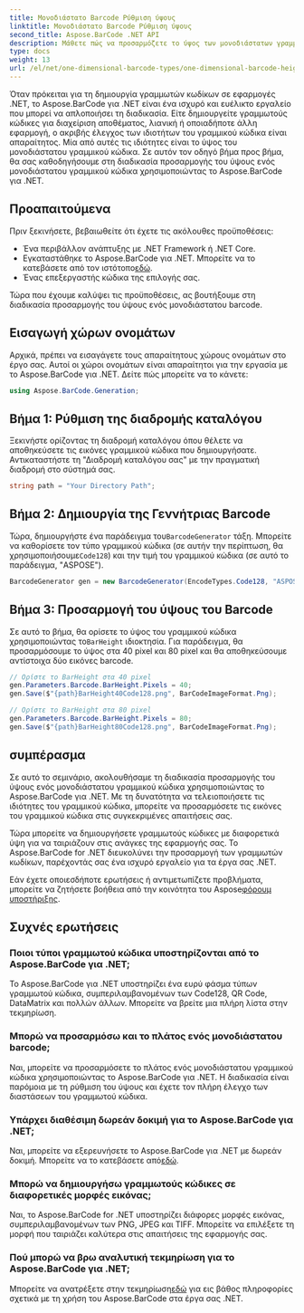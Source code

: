 ```yaml
---
title: Μονοδιάστατο Barcode Ρύθμιση ύψους
linktitle: Μονοδιάστατο Barcode Ρύθμιση ύψους
second_title: Aspose.BarCode .NET API
description: Μάθετε πώς να προσαρμόζετε το ύψος των μονοδιάστατων γραμμωτών κωδίκων στο .NET με το Aspose.BarCode για ακριβή προσαρμογή. Δημιουργήστε τέλειους γραμμωτούς κώδικες χωρίς κόπο!
type: docs
weight: 13
url: /el/net/one-dimensional-barcode-types/one-dimensional-barcode-height-adjustment/
---
```


Όταν πρόκειται για τη δημιουργία γραμμωτών κωδίκων σε εφαρμογές .NET, το Aspose.BarCode για .NET είναι ένα ισχυρό και ευέλικτο εργαλείο που μπορεί να απλοποιήσει τη διαδικασία. Είτε δημιουργείτε γραμμωτούς κώδικες για διαχείριση αποθέματος, λιανική ή οποιαδήποτε άλλη εφαρμογή, ο ακριβής έλεγχος των ιδιοτήτων του γραμμικού κώδικα είναι απαραίτητος. Μία από αυτές τις ιδιότητες είναι το ύψος του μονοδιάστατου γραμμικού κώδικα. Σε αυτόν τον οδηγό βήμα προς βήμα, θα σας καθοδηγήσουμε στη διαδικασία προσαρμογής του ύψους ενός μονοδιάστατου γραμμικού κώδικα χρησιμοποιώντας το Aspose.BarCode για .NET.

## Προαπαιτούμενα

Πριν ξεκινήσετε, βεβαιωθείτε ότι έχετε τις ακόλουθες προϋποθέσεις:

- Ένα περιβάλλον ανάπτυξης με .NET Framework ή .NET Core.
-  Εγκαταστάθηκε το Aspose.BarCode για .NET. Μπορείτε να το κατεβάσετε από τον ιστότοπο[εδώ](https://releases.aspose.com/barcode/net/).
- Ένας επεξεργαστής κώδικα της επιλογής σας.

Τώρα που έχουμε καλύψει τις προϋποθέσεις, ας βουτήξουμε στη διαδικασία προσαρμογής του ύψους ενός μονοδιάστατου barcode.

## Εισαγωγή χώρων ονομάτων

Αρχικά, πρέπει να εισαγάγετε τους απαραίτητους χώρους ονομάτων στο έργο σας. Αυτοί οι χώροι ονομάτων είναι απαραίτητοι για την εργασία με το Aspose.BarCode για .NET. Δείτε πώς μπορείτε να το κάνετε:

```csharp
using Aspose.BarCode.Generation;
```

## Βήμα 1: Ρύθμιση της διαδρομής καταλόγου

Ξεκινήστε ορίζοντας τη διαδρομή καταλόγου όπου θέλετε να αποθηκεύσετε τις εικόνες γραμμικού κώδικα που δημιουργήσατε. Αντικαταστήστε τη "Διαδρομή καταλόγου σας" με την πραγματική διαδρομή στο σύστημά σας.

```csharp
string path = "Your Directory Path";
```

## Βήμα 2: Δημιουργία της Γεννήτριας Barcode

 Τώρα, δημιουργήστε ένα παράδειγμα του`BarcodeGenerator` τάξη. Μπορείτε να καθορίσετε τον τύπο γραμμικού κώδικα (σε αυτήν την περίπτωση, θα χρησιμοποιήσουμε`Code128`) και την τιμή του γραμμικού κώδικα (σε αυτό το παράδειγμα, "ASPOSE").

```csharp
BarcodeGenerator gen = new BarcodeGenerator(EncodeTypes.Code128, "ASPOSE");
```

## Βήμα 3: Προσαρμογή του ύψους του Barcode

 Σε αυτό το βήμα, θα ορίσετε το ύψος του γραμμικού κώδικα χρησιμοποιώντας το`BarHeight` ιδιοκτησία. Για παράδειγμα, θα προσαρμόσουμε το ύψος στα 40 pixel και 80 pixel και θα αποθηκεύσουμε αντίστοιχα δύο εικόνες barcode.

```csharp
// Ορίστε το BarHeight στα 40 pixel
gen.Parameters.Barcode.BarHeight.Pixels = 40;
gen.Save($"{path}BarHeight40Code128.png", BarCodeImageFormat.Png);

// Ορίστε το BarHeight στα 80 pixel
gen.Parameters.Barcode.BarHeight.Pixels = 80;
gen.Save($"{path}BarHeight80Code128.png", BarCodeImageFormat.Png);
```

## συμπέρασμα

Σε αυτό το σεμινάριο, ακολουθήσαμε τη διαδικασία προσαρμογής του ύψους ενός μονοδιάστατου γραμμικού κώδικα χρησιμοποιώντας το Aspose.BarCode για .NET. Με τη δυνατότητα να τελειοποιήσετε τις ιδιότητες του γραμμικού κώδικα, μπορείτε να προσαρμόσετε τις εικόνες του γραμμικού κώδικα στις συγκεκριμένες απαιτήσεις σας.

Τώρα μπορείτε να δημιουργήσετε γραμμωτούς κώδικες με διαφορετικά ύψη για να ταιριάζουν στις ανάγκες της εφαρμογής σας. Το Aspose.BarCode for .NET διευκολύνει την προσαρμογή των γραμμωτών κωδίκων, παρέχοντάς σας ένα ισχυρό εργαλείο για τα έργα σας .NET.

 Εάν έχετε οποιεσδήποτε ερωτήσεις ή αντιμετωπίζετε προβλήματα, μπορείτε να ζητήσετε βοήθεια από την κοινότητα του Aspose[φόρουμ υποστήριξης](https://forum.aspose.com/c/barcode/13).

## Συχνές ερωτήσεις

### Ποιοι τύποι γραμμωτού κώδικα υποστηρίζονται από το Aspose.BarCode για .NET;
Το Aspose.BarCode για .NET υποστηρίζει ένα ευρύ φάσμα τύπων γραμμωτού κώδικα, συμπεριλαμβανομένων των Code128, QR Code, DataMatrix και πολλών άλλων. Μπορείτε να βρείτε μια πλήρη λίστα στην τεκμηρίωση.

### Μπορώ να προσαρμόσω και το πλάτος ενός μονοδιάστατου barcode;
Ναι, μπορείτε να προσαρμόσετε το πλάτος ενός μονοδιάστατου γραμμικού κώδικα χρησιμοποιώντας το Aspose.BarCode για .NET. Η διαδικασία είναι παρόμοια με τη ρύθμιση του ύψους και έχετε τον πλήρη έλεγχο των διαστάσεων του γραμμωτού κώδικα.

### Υπάρχει διαθέσιμη δωρεάν δοκιμή για το Aspose.BarCode για .NET;
 Ναι, μπορείτε να εξερευνήσετε το Aspose.BarCode για .NET με δωρεάν δοκιμή. Μπορείτε να το κατεβάσετε από[εδώ](https://releases.aspose.com/).

### Μπορώ να δημιουργήσω γραμμωτούς κώδικες σε διαφορετικές μορφές εικόνας;
Ναι, το Aspose.BarCode for .NET υποστηρίζει διάφορες μορφές εικόνας, συμπεριλαμβανομένων των PNG, JPEG και TIFF. Μπορείτε να επιλέξετε τη μορφή που ταιριάζει καλύτερα στις απαιτήσεις της εφαρμογής σας.

### Πού μπορώ να βρω αναλυτική τεκμηρίωση για το Aspose.BarCode για .NET;
 Μπορείτε να ανατρέξετε στην τεκμηρίωση[εδώ](https://reference.aspose.com/barcode/net/) για εις βάθος πληροφορίες σχετικά με τη χρήση του Aspose.BarCode στα έργα σας .NET.

